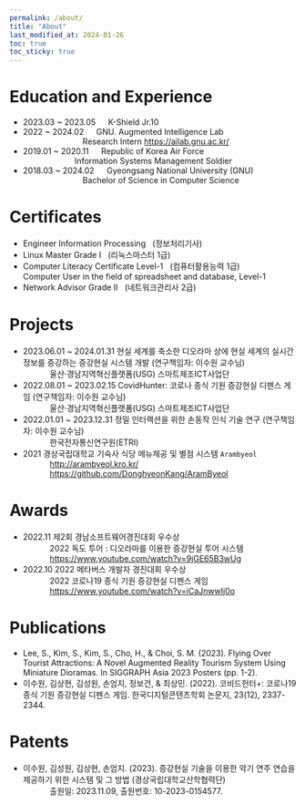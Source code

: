 ```yaml
---
permalink: /about/
title: "About"
last_modified_at: 2024-01-26
toc: true
toc_sticky: true
---
```


# Education and Experience
- 2023.03 ~ 2023.05 &emsp; K-Shield Jr.10  
- 2022 ~ 2024.02 &emsp; GNU. Augmented Intelligence Lab
<br> &ensp; &emsp; &emsp; &emsp; &emsp; &ensp; &ensp; Research Intern <https://ailab.gnu.ac.kr/>
- 2019.01 ~ 2020.11 &emsp; Republic of Korea Air Force
<br> &ensp; &ensp; &ensp; &emsp; &emsp; &ensp; &ensp; Information Systems Management Soldier
- 2018.03 ~ 2024.02 &emsp; Gyeongsang National University (GNU)
<br> &ensp; &emsp; &emsp; &emsp; &emsp; &ensp; &ensp; Bachelor of Science in Computer Science

# Certificates
- Engineer Information Processing &nbsp; (정보처리기사)
- Linux Master Grade Ⅰ &nbsp; (리눅스마스터 1급)
- Computer Literacy Certificate Level-1 &nbsp; (컴퓨터활용능력 1급)
<br> Computer User in the field of spreadsheet and database, Level-1
- Network Advisor Grade Ⅱ &nbsp; (네트워크관리사 2급)

# Projects
- 2023.06.01 ~ 2024.01.31 현실 세계를 축소한 디오라마 상에 현실 세계의 실시간 정보를 증강하는 증강현실 시스템 개발 (연구책임자: 이수원 교수님)
<br> &ensp; &emsp; &emsp; 울산·경남지역혁신플랫폼(USG) 스마트제조ICT사업단
- 2022.08.01 ~ 2023.02.15 CovidHunter: 코로나 종식 기원 증강현실 디펜스 게임 (연구책임자: 이수원 교수님)
<br> &ensp; &emsp; &emsp; 울산·경남지역혁신플랫폼(USG) 스마트제조ICT사업단
- 2022.01.01 ~ 2023.12.31 정밀 인터랙션을 위한 손동작 인식 기술 연구 (연구책임자: 이수원 교수님)
<br> &ensp; &emsp; &emsp; 한국전자통신연구원(ETRI)
- 2021 경상국립대학교 기숙사 식당 메뉴제공 및 별점 시스템 `Arambyeol`
<br> &ensp; &emsp; &emsp; <http://arambyeol.kro.kr/>
<br> &ensp; &emsp; &emsp; <https://github.com/DonghyeonKang/AramByeol>

# Awards
- 2022.11 제2회 경남소프트웨어경진대회 우수상
<br> &ensp; &emsp; &emsp; 2022 독도 투어 : 디오라마를 이용한 증강현실 투어 시스템
<br> &ensp; &emsp; &emsp; <https://www.youtube.com/watch?v=9jGE65B3wUg>   
- 2022.10 2022 메타버스 개발자 경진대회 우수상
<br> &ensp; &emsp; &emsp; 2022 코로나19 종식 기원 증강현실 디펜스 게임
<br> &ensp; &emsp; &emsp; <https://www.youtube.com/watch?v=iCaJnwwIj0o>   

# Publications
- Lee, S., Kim, S., Kim, S., Cho, H., & Choi, S. M. (2023). Flying Over Tourist Attractions: A Novel Augmented Reality Tourism System Using Miniature Dioramas. In SIGGRAPH Asia 2023 Posters (pp. 1-2).
- 이수원, 김상현, 김성원, 손엄지, 정보건, & 최상민. (2022). 코비드헌터+: 코로나19 종식 기원 증강현실 디펜스 게임. 한국디지털콘텐츠학회 논문지, 23(12), 2337-2344.  

# Patents
- 이수원, 김성원, 김상현, 손엄지. (2023). 증강현실 기술을 이용한 악기 연주 연습을 제공하기 위한 시스템 및 그 방법 (경상국립대학교산학협력단)
<br> &ensp; &emsp; &emsp; 출원일: 2023.11.09, 출원번호: 10-2023-0154577.





